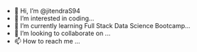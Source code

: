 - 👋 Hi, I’m @jitendraS94
- 👀 I’m interested in coding...
- 🌱 I’m currently learning Full Stack Data Science Bootcamp...
- 💞️ I’m looking to collaborate on ...
- 📫 How to reach me ...

<!---
jitendraS94/jitendraS94 is a ✨ special ✨ repository because its `README.md` (this file) appears on your GitHub profile.
You can click the Preview link to take a look at your changes.
--->
